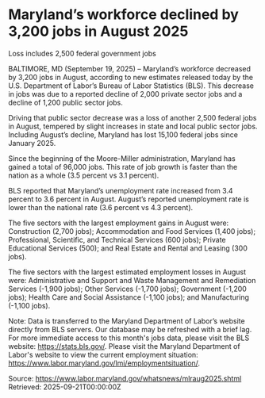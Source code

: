 # Maryland’s workforce declined by 3,200 jobs in August 2025

Loss includes 2,500 federal government jobs

BALTIMORE, MD (September 19, 2025) – Maryland’s workforce decreased by 3,200 jobs in August, according to new estimates released today by the U.S. Department of Labor’s Bureau of Labor Statistics (BLS). This decrease in jobs was due to a reported decline of 2,000 private sector jobs and a decline of 1,200 public sector jobs.

Driving that public sector decrease was a loss of another 2,500 federal jobs in August, tempered by slight increases in state and local public sector jobs. Including August’s decline, Maryland has lost 15,100 federal jobs since January 2025.

Since the beginning of the Moore-Miller administration, Maryland has gained a total of 96,000 jobs. This rate of job growth is faster than the nation as a whole (3.5 percent vs 3.1 percent).

BLS reported that Maryland’s unemployment rate increased from 3.4 percent to 3.6 percent in August. August’s reported unemployment rate is lower than the national rate (3.6 percent vs 4.3 percent).

The five sectors with the largest employment gains in August were: Construction (2,700 jobs); Accommodation and Food Services (1,400 jobs); Professional, Scientific, and Technical Services (600 jobs); Private Educational Services (500); and Real Estate and Rental and Leasing (300 jobs).

The five sectors with the largest estimated employment losses in August were: Administrative and Support and Waste Management and Remediation Services (-1,900 jobs); Other Services (-1,700 jobs); Government (-1,200 jobs); Health Care and Social Assistance (-1,100 jobs); and Manufacturing (-1,100 jobs).

Note: Data is transferred to the Maryland Department of Labor’s website directly from BLS servers. Our database may be refreshed with a brief lag. For more immediate access to this month's jobs data, please visit the BLS website: https://stats.bls.gov/. Please visit the Maryland Department of Labor's website to view the current employment situation: https://www.labor.maryland.gov/lmi/employmentsituation/.

Source: https://www.labor.maryland.gov/whatsnews/mlraug2025.shtml
Retrieved: 2025-09-21T00:00:00Z